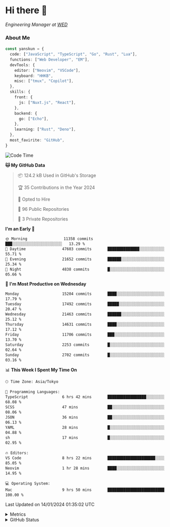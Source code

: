 # Hi there&nbsp;:wave:

<!-- ![Alt text](https://spotify-recently-played-readme.vercel.app/api?user=31kynbuubkiu3r4qh4hjuaglhfay) -->

_Engineering Manager at [WED](https://github.com/wedinc)_

### About Me

```ts
const yanskun = {
  code: ["JavaScript", "TypeScript", "Go", "Rust", "Lua"],
  functions: ["Web Developer", "EM"],
  devTools: {
    editor: ["Neovim", "VSCode"],
    keyboard: "HHKB",
    misc: ["tmux", "Copilot"],
  },
  skills: {
    front: {
      js: ["Nuxt.js", "React"],
    },
    backend: {
      go: ["Echo"],
    },
    learning: ["Rust", "Deno"],
  },
  most_favirite: "GitHub",
}
```

<!--START_SECTION:waka-->
![Code Time](http://img.shields.io/badge/Code%20Time-647%20hrs%2054%20mins-blue)

**🐱 My GitHub Data** 

> 📦 124.2 kB Used in GitHub's Storage 
 > 
> 🏆 35 Contributions in the Year 2024
 > 
> 💼 Opted to Hire
 > 
> 📜 96 Public Repositories 
 > 
> 🔑 3 Private Repositories 
 > 
**I'm an Early 🐤** 

```text
🌞 Morning                11358 commits       ███░░░░░░░░░░░░░░░░░░░░░░   13.29 % 
🌆 Daytime                47603 commits       ██████████████░░░░░░░░░░░   55.71 % 
🌃 Evening                21652 commits       ██████░░░░░░░░░░░░░░░░░░░   25.34 % 
🌙 Night                  4838 commits        █░░░░░░░░░░░░░░░░░░░░░░░░   05.66 % 
```
📅 **I'm Most Productive on Wednesday** 

```text
Monday                   15204 commits       ████░░░░░░░░░░░░░░░░░░░░░   17.79 % 
Tuesday                  17492 commits       █████░░░░░░░░░░░░░░░░░░░░   20.47 % 
Wednesday                21463 commits       ██████░░░░░░░░░░░░░░░░░░░   25.12 % 
Thursday                 14631 commits       ████░░░░░░░░░░░░░░░░░░░░░   17.12 % 
Friday                   11706 commits       ███░░░░░░░░░░░░░░░░░░░░░░   13.70 % 
Saturday                 2253 commits        █░░░░░░░░░░░░░░░░░░░░░░░░   02.64 % 
Sunday                   2702 commits        █░░░░░░░░░░░░░░░░░░░░░░░░   03.16 % 
```


📊 **This Week I Spent My Time On** 

```text
🕑︎ Time Zone: Asia/Tokyo

💬 Programming Languages: 
TypeScript               6 hrs 42 mins       █████████████████░░░░░░░░   68.08 % 
SCSS                     47 mins             ██░░░░░░░░░░░░░░░░░░░░░░░   08.06 % 
JSON                     36 mins             ██░░░░░░░░░░░░░░░░░░░░░░░   06.13 % 
YAML                     28 mins             █░░░░░░░░░░░░░░░░░░░░░░░░   04.88 % 
sh                       17 mins             █░░░░░░░░░░░░░░░░░░░░░░░░   02.95 % 

🔥 Editors: 
VS Code                  8 hrs 22 mins       █████████████████████░░░░   85.05 % 
Neovim                   1 hr 28 mins        ████░░░░░░░░░░░░░░░░░░░░░   14.95 % 

💻 Operating System: 
Mac                      9 hrs 50 mins       █████████████████████████   100.00 % 
```


 Last Updated on 14/01/2024 01:35:02 UTC
<!--END_SECTION:waka-->

<details>
  <summary>Metrics</summary>
  <img src="https://github.com/yanskun/yanskun/blob/main/github-metrics.svg" alt="Metrics">
</details>

<details>
  <summary>GitHub Status</summary>
  <picture>
    <source media="(prefers-color-scheme: dark)" srcset="https://raw.githubusercontent.com/yanskun/yanskun/master/profile-summary-card-output/nord_dark/0-profile-details.svg">
   <img src="https://raw.githubusercontent.com/yanskun/yanskun/master/profile-summary-card-output/default/0-profile-details.svg">
  </picture>
  <br>
  <picture>
    <source media="(prefers-color-scheme: dark)" srcset="https://raw.githubusercontent.com/yanskun/yanskun/master/profile-summary-card-output/nord_dark/1-repos-per-language.svg">
   <img src="https://raw.githubusercontent.com/yanskun/yanskun/master/profile-summary-card-output/default/1-repos-per-language.svg">
  </picture>
  <picture>
    <source media="(prefers-color-scheme: dark)" srcset="https://raw.githubusercontent.com/yanskun/yanskun/master/profile-summary-card-output/nord_dark/2-most-commit-language.svg">
   <img src="https://raw.githubusercontent.com/yanskun/yanskun/master/profile-summary-card-output/default/2-most-commit-language.svg">
  </picture>
  <br>
  <picture>
    <source media="(prefers-color-scheme: dark)" srcset="https://raw.githubusercontent.com/yanskun/yanskun/master/profile-summary-card-output/nord_dark/3-stats.svg">
   <img src="https://raw.githubusercontent.com/yanskun/yanskun/master/profile-summary-card-output/default/3-stats.svg">
  </picture>
  <picture>
    <source media="(prefers-color-scheme: dark)" srcset="https://raw.githubusercontent.com/yanskun/yanskun/master/profile-summary-card-output/nord_dark/4-productive-time.svg">
   <img src="https://raw.githubusercontent.com/yanskun/yanskun/master/profile-summary-card-output/default/4-productive-time.svg">
  </picture>
</details>
